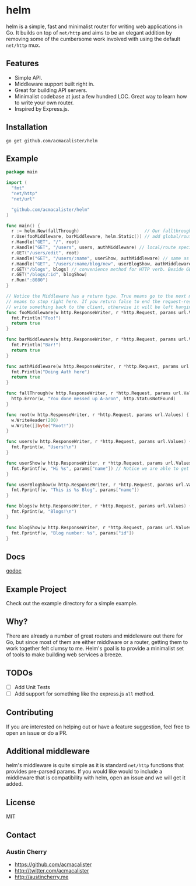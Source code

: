 helm
=======

helm is a simple, fast and minimalist router for writing web applications in Go. It builds on top of `net/http` and aims to be an elegant addition by removing some of the cumbersome work involved with using the default `net/http` mux.

## Features

- Simple API.
- Middleware support built right in.
- Great for building API servers.
- Minimalist codebase at just a few hundred LOC. Great way to learn how to write your own router.
- Inspired by Express.js.

## Installation

`go get github.com/acmacalister/helm`

## Example

```go
package main

import (
  "fmt"
  "net/http"
  "net/url"

  "github.com/acmacalister/helm"
)

func main() {
  r := helm.New(fallThrough)                         // Our fallthrough route.
  r.Use(fooMiddleware, barMiddleware, helm.Static()) // add global/router level middleware to run on every route.
  r.Handle("GET", "/", root)
  r.Handle("GET", "/users", users, authMiddleware) // local/route specific middleware that only runs on this route.
  r.GET("/users/edit", root)
  r.Handle("GET", "/users/:name", userShow, authMiddleware) // same as above, but with a named param.
  r.Handle("GET", "/users/:name/blog/new", userBlogShow, authMiddleware)
  r.GET("/blogs", blogs) // convenience method for HTTP verb. Beside GET, there is the whole RESTful gang (POST, PUT, PATCH, DELETE, etc)
  r.GET("/blogs/:id", blogShow)
  r.Run(":8080")
}

// Notice the Middleware has a return type. True means go to the next middleware. False
// means to stop right here. If you return false to end the request-response cycle you MUST
// write something back to the client, otherwise it will be left hanging.
func fooMiddleware(w http.ResponseWriter, r *http.Request, params url.Values) bool {
  fmt.Println("Foo!")
  return true
}

func barMiddleware(w http.ResponseWriter, r *http.Request, params url.Values) bool {
  fmt.Println("Bar!")
  return true
}

func authMiddleware(w http.ResponseWriter, r *http.Request, params url.Values) bool {
  fmt.Println("Doing Auth here")
  return true
}

func fallThrough(w http.ResponseWriter, r *http.Request, params url.Values) {
  http.Error(w, "You done messed up A-aron", http.StatusNotFound)
}

func root(w http.ResponseWriter, r *http.Request, params url.Values) {
  w.WriteHeader(200)
  w.Write([]byte("Root!"))
}

func users(w http.ResponseWriter, r *http.Request, params url.Values) {
  fmt.Fprint(w, "Users!\n")
}

func userShow(w http.ResponseWriter, r *http.Request, params url.Values) {
  fmt.Fprintf(w, "Hi %s", params["name"]) // Notice we are able to get the username from the url resource. Quite handy!
}

func userBlogShow(w http.ResponseWriter, r *http.Request, params url.Values) {
  fmt.Fprintf(w, "This is %s Blog", params["name"])
}

func blogs(w http.ResponseWriter, r *http.Request, params url.Values) {
  fmt.Fprint(w, "Blogs!\n")
}

func blogShow(w http.ResponseWriter, r *http.Request, params url.Values) {
  fmt.Fprintf(w, "Blog number: %s", params["id"])
}

```

## Docs

[godoc](http://godoc.org/github.com/acmacalister/helm)

## Example Project

Check out the example directory for a simple example.

## Why?

There are already a number of great routers and middleware out there for Go, but since most of them are either middlware or a router, getting them to work together felt clumsy to me. Helm's goal is to provide a minimalist set of tools to make building web services a breeze.

## TODOs

- [ ] Add Unit Tests
- [ ] Add support for something like the express.js `all` method.

## Contributing

If you are interested on helping out or have a feature suggestion, feel free to open an issue or do a PR.

## Additional middleware

helm's middleware is quite simple as it is standard `net/http` functions that provides pre-parsed params. If you would like would to include a middleware that is compatibility with helm, open an issue and we will get it added.

## License

MIT

## Contact


### Austin Cherry ###
* https://github.com/acmacalister
* http://twitter.com/acmacalister
* http://austincherry.me

